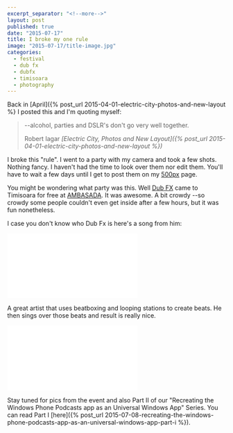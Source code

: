 ```yaml
---
excerpt_separator: "<!--more-->"
layout: post
published: true
date: "2015-07-17"
title: I broke my one rule
image: "2015-07-17/title-image.jpg"
categories: 
  - festival
  - dub fx
  - dubfx
  - timisoara
  - photography
---
```


Back in [April]({% post_url 2015-04-01-electric-city-photos-and-new-layout %} I posted this and I'm quoting myself:

> --alcohol, parties and DSLR's don't go very well together.
> <footer>Robert Iagar <cite>[Electric City, Photos and New Layout]({% post_url 2015-04-01-electric-city-photos-and-new-layout %})</cite></footer>

I broke this "rule". I went to a party with my camera and took a few shots. Nothing fancy. I haven't had the time to look over them nor edit them. You'll have to wait a few days until I get to post them on my [500px](http://500px.com/robertiagar) page.

You might be wondering what party was this. Well [Dub FX](http://dubfx.com) came to Timisoara for free at [AMBASADA](http://www.plai.ro/ambasada/). It was awesome. A bit crowdy --so crowdy some people couldn't even get inside after a few hours, but it was fun nonetheless.

I case you don't know who Dub Fx is here's a song from him:
<div class="embed-responsive embed-responsive-16by9"> <iframe src="//youtube.com/embed/tuNMBsrbv10" frameborder="0" allowfullscreen></iframe> </div>

A great artist that uses beatboxing and looping stations to create beats. He then sings over those beats and result is really nice.

<div class="embed-responsive embed-responsive-16by9"> <iframe src="//youtube.com/embed/EnOYOnyIG6Y" frameborder="0" allowfullscreen></iframe> </div>

Stay tuned for pics from the event and also Part II of our "Recreating the Windows Phone Podcasts app as an Universal Windows App" Series. You can read Part I [here]({% post_url 2015-07-08-recreating-the-windows-phone-podcasts-app-as-an-universal-windows-app-part-i %}).
